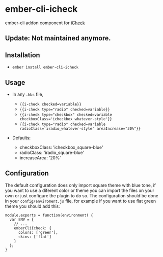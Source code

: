 # ember-cli-icheck

ember-cli addon component for [iCheck](http://fronteed.com/iCheck/)

## Update: Not maintained anymore.

## Installation

* `ember install ember-cli-icheck`

## Usage

* In any `.hbs` file,
	- `{{i-check checked=variable}}`
	- `{{i-check type="radio" checked=variable}}`
	- `{{i-check type="checkbox" checked=variable checkboxClass='icheckbox_whatever-style'}}`
	- `{{i-check type="radio" checked=variable radioClass='iradio_whatever-style' areaIncrease="30%"}}`

* Defaults:
	- checkboxClass: 'icheckbox_square-blue'
	- radioClass: 'iradio_square-blue'
	- increaseArea: '20%'

## Configuration

The default configuration does only import square theme with blue tone, if you want to use a diferent color or theme you can import the files on your own or just configure the plugin to do so.
The configuration should be done in your `config/enviroment.js` file, for example if you want to use flat green theme you should add this:
```
module.exports = function(environment) {
  var ENV = {
    // ... 
    emberCliIcheck: {
      colors: ['green'],
      skins: ['flat']
    }
  };
}
```

